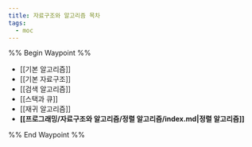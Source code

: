 ```yaml
---
title: 자료구조와 알고리즘 목차
tags:
  - moc
---
```

%% Begin Waypoint %%
- [[기본 알고리즘]]
- [[기본 자료구조]]
- [[검색 알고리즘]]
- [[스택과 큐]]
- [[재귀 알고리즘]]
- **[[프로그래밍/자료구조와 알고리즘/정렬 알고리즘/index.md|정렬 알고리즘]]**

%% End Waypoint %%